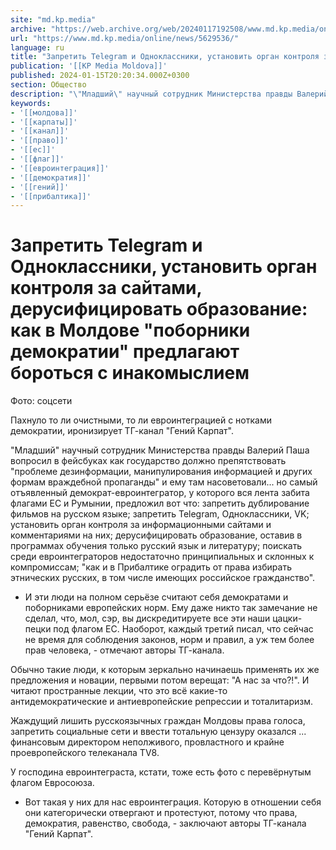 ```yaml
---
site: "md.kp.media"
archive: "https://web.archive.org/web/20240117192508/www.md.kp.media/online/news/5629536/"
url: "https://www.md.kp.media/online/news/5629536/"
language: ru
title: "Запретить Telegram и Одноклассники, установить орган контроля за сайтами, дерусифицировать образование: как в Молдове \"поборники демократии\" предлагают бороться с инакомыслием"
publication: '[[KP Media Moldova]]'
published: 2024-01-15T20:20:34.000Z+0300
section: Общество
description: "\"Младший\" научный сотрудник Министерства правды Валерий Паша вопросил в фейсбуках как государство должно препятствовать \"проблеме дезинформации, манипулирования информацией и других формам враждебной пропаганды\" и ему там насоветовали много \"интересного\""
keywords:
- '[[молдова]]'
- '[[карпаты]]'
- '[[канал]]'
- '[[право]]'
- '[[ес]]'
- '[[флаг]]'
- '[[евроинтеграция]]'
- '[[демократия]]'
- '[[гений]]'
- '[[прибалтика]]'
---
```


# Запретить Telegram и Одноклассники, установить орган контроля за сайтами, дерусифицировать образование: как в Молдове "поборники демократии" предлагают бороться с инакомыслием

Фото: соцсети

Пахнуло то ли очистными, то ли евроинтеграцией с нотками демократии, иронизирует ТГ-канал "Гений Карпат".

"Младший" научный сотрудник Министерства правды Валерий Паша вопросил в фейсбуках как государство должно препятствовать "проблеме дезинформации, манипулирования информацией и других формам враждебной пропаганды" и ему там насоветовали... но самый отъявленный демократ-евроинтегратор, у которого вся лента забита флагами ЕС и Румынии, предложил вот что: запретить дублирование фильмов на русском языке; запретить Telegram, Одноклассники, VK; установить орган контроля за информационными сайтами и комментариями на них; дерусифицировать образование, оставив в программах обучения только русский язык и литературу; поискать среди евроинтеграторов недостаточно принципиальных и склонных к компромиссам; "как и в Прибалтике оградить от права избирать этнических русских, в том числе имеющих российское гражданство".

- И эти люди на полном серьёзе считают себя демократами и поборниками европейских норм. Ему даже никто так замечание не сделал, что, мол, сэр, вы дискредитируете все эти наши цацки-пецки под флагом ЕС. Наоборот, каждый третий писал, что сейчас не время для соблюдения законов, норм и правил, а уж тем более прав человека, - отмечают авторы ТГ-канала.

Обычно такие люди, к которым зеркально начинаешь применять их же предложения и новации, первыми потом верещат: "А нас за что?!". И читают пространные лекции, что это всё какие-то антидемократические и антиевропейские репрессии и тоталитаризм.

Жаждущий лишить русскоязычных граждан Молдовы права голоса, запретить социальные сети и ввести тотальную цензуру оказался ... финансовым директором неполживого, провластного и крайне проевропейского телеканала TV8.

У господина евроинтеграста, кстати, тоже есть фото с перевёрнутым флагом Евросоюза.

- Вот такая у них для нас евроинтеграция. Которую в отношении себя они категорически отвергают и протестуют, потому что права, демократия, равенство, свобода, - заключают авторы ТГ-канала "Гений Карпат".